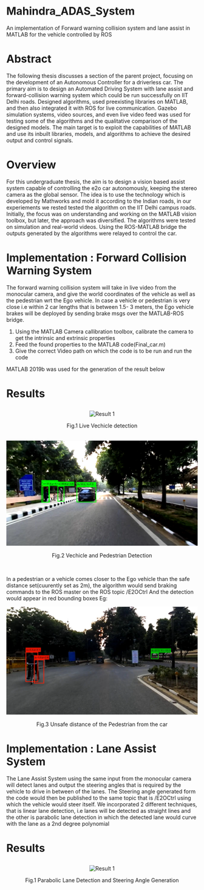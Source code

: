 # Mahindra_ADAS_System
An implementation of Forward warning collision system and lane assist in MATLAB for the vehicle controlled by ROS

<b><h1>Abstract</h1></b>

The following thesis discusses a section of the parent project, focusing on the development of an Autonomous Controller for a driverless car. The primary aim is to design an Automated Driving System with lane assist and forward-collision warning system which could be run successfully on IIT Delhi roads. Designed algorithms, used preexisting libraries on MATLAB, and then also integrated it with ROS for live communication. Gazebo simulation systems, video sources, and even live video feed was used for testing some of the algorithms and the qualitative comparison of the designed models. The main target is to exploit the capabilities of MATLAB and use its inbuilt libraries, models, and algorithms to achieve the desired output and control signals.

<b><h1>Overview</h1></b>

For this undergraduate thesis, the aim is to design a vision based assist system capable of controlling the e2o car autonomously, keeping the stereo camera as the global sensor. The idea is to use the technology which is developed by Mathworks and mold it according to the Indian roads, in our experiements we rested tested the algorithm on the IIT Delhi campus roads. Initially, the focus was on understanding and working on the MATLAB vision toolbox, but later, the approach was diversified. The algorithms were tested on simulation and real-world videos. Using the ROS-MATLAB bridge the outputs generated by the algorithms were relayed to control the car.


<b><h1> Implementation : Forward Collision Warning System </h1></b>
The forward warning collision system will take in live video from the monocular camera, and give the world coordinates of the vehicle as well as the pedestrian wrt the Ego vehicle. In case a vehicle or pedestrian is very close i.e within 2 car lengths that is between 1.5- 3 meters, the Ego vehicle brakes will be deployed by sending brake msgs over the MATLAB-ROS bridge.


1. Using the MATLAB Camera callibration toolbox, calibrate the camera to get the intrinsic and extrinsic properties 
2. Feed the found properties to the MATLAB code(Final_car.m) 
3. Give the correct Video path on which the code is to be run and run the code 
 
MATLAB 2019b was used for the generation of the result below

<h1><p align="left">Results</p></h1>

<p align="center"><img src="https://github.com/dhruvtalwar18/Mahindra_ADAS_System/blob/main/images_BTTPII/FCWS_GIF.gif" title="Result 1"></p>
<p align="center">Fig.1 Live Vechicle detection</p><br />
<img src="https://github.com/dhruvtalwar18/Mahindra_ADAS_System/blob/main/images_BTTPII/car_ped.png" title="Result 2">
<p align="center">Fig.2 Vechicle and Pedestrian Detection</p><br />

In a pedestrian or a vehicle comes closer to the Ego vehicle than the safe distance set(cuurently set as 2m), the algorithm would send braking commands to the ROS master on the ROS topic /E2OCtrl
And the detection would appear in red bounding boxes
Eg:

<img src="https://github.com/dhruvtalwar18/Mahindra_ADAS_System/blob/main/images_BTTPII/close_ped.png" title="Result 3">
<p align="center"> Fig.3 Unsafe distance of the Pedestrian from the car</p>

<b><h1> Implementation : Lane Assist System </h1></b>
The Lane Assist System using the same input from the monocular camera will detect lanes and output the steering angles that is required by the vehicle to drive in between of the lanes. The Steering angle generated form the code would then be published to the same topic that is /E2OCtrl using which the vehicle would steer itself. We incorporated 2 different techniques, that is linear lane detection, i.e lanes will be detected as straight lines and the other is parabolic lane detection in which the detected lane would curve with the lane as a 2nd degree polynomial

<h1><p align="left">Results</p></h1>

<p align="center"><img src="https://github.com/dhruvtalwar18/Mahindra_ADAS_System/blob/main/images_BTTPII/Parabolic_Lane%20Detection.gif" title="Result 1"></p>
<p align="center">Fig.1 Parabolic Lane Detection and Steering Angle Generation</p><br />









